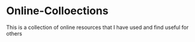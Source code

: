 # Online-Colloections
This is a collection of online resources that I have used and find useful for others

